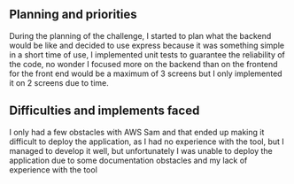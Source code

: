 ## Planning and priorities

During the planning of the challenge, I started to plan what the backend would be like and decided to use express because it was something simple in a short time of use, I implemented unit tests to guarantee the reliability of the code, no wonder I focused more on the backend than on the frontend for the front end would be a maximum of 3 screens but I only implemented it on 2 screens due to time.

## Difficulties and implements faced

I only had a few obstacles with AWS Sam and that ended up making it difficult to deploy the application, as I had no experience with the tool, but I managed to develop it well, but unfortunately I was unable to deploy the application due to some documentation obstacles and my lack of experience with the tool
